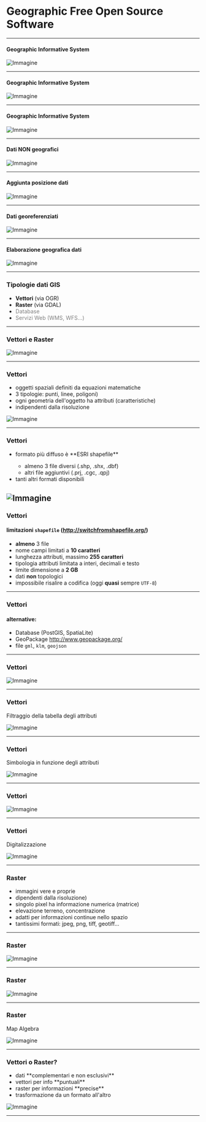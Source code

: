 # Geographic Free Open Source Software

---

#### Geographic Informative System


![Immagine](assets/gis1.png)

---

#### Geographic Informative System


![Immagine](assets/gis2.png)

---

#### Geographic Informative System


![Immagine](assets/gis3.png)

---

#### Dati NON geografici


![Immagine](assets/gis4.png)

---

#### Aggiunta posizione dati


![Immagine](assets/gis5.png)

---

#### Dati georeferenziati


![Immagine](assets/gis6.png)

---

#### Elaborazione geografica dati


![Immagine](assets/gis7.png)

---

### Tipologie dati GIS

* **Vettori** (via OGR)
* **Raster** (via GDAL)
* <span style="color:gray">Database</span>
* <span style="color:gray">Servizi Web (WMS, WFS...)</span>

---

### Vettori e Raster

![Immagine](assets/vecrast.png)

---

### Vettori

* oggetti spaziali definiti da equazioni matematiche <!-- .element: class="fragment" data-fragment-index="1" -->
* 3 tipologie: punti, linee, poligoni) <!-- .element: class="fragment" data-fragment-index="2" -->
* ogni geometria dell'oggetto ha attributi (caratteristiche) <!-- .element: class="fragment" data-fragment-index="3" -->
* indipendenti dalla risoluzione <!-- .element: class="fragment" data-fragment-index="4" -->

![Immagine](assets/vec.png) <!-- .element: class="fragment" data-fragment-index="5" style="height:65%;width:65%;"-->

---

### Vettori

<ul>
    <li class="fragment" data-fragment-index="1">formato più diffuso è **ESRI shapefile**</li>
        <ul>
        <li class="fragment" data-fragment-index="2">  almeno 3 file diversi (.shp, .shx, .dbf) </li>
        <li class="fragment" data-fragment-index="3">altri file aggiuntivi (.prj, .cgc, .qpj) </li>
        </ul>
    <li class="fragment" class="fragment" data-fragment-index="4">tanti altri formati disponibili </li>
</ul>

![Immagine](assets/vec2.png) <!-- .element: class="fragment" data-fragment-index="5" style="height:35%;width:35%;"-->
---

### Vettori

#### limitazioni `shapefile` (http://switchfromshapefile.org/)

* **almeno** 3 file
* nome campi limitati a **10 caratteri**
* lunghezza attributi, massimo **255 caratteri**
* tipologia attributi limitata a interi, decimali e testo
* limite dimensione a **2 GB**
* dati **non** topologici
* impossibile risalire a codifica (oggi **quasi** sempre `UTF-8`)

---

### Vettori

#### alternative:

  - Database (PostGIS, SpatiaLite)
  - GeoPackage http://www.geopackage.org/
  - file `gml`, `klm`, `geojson`

---

### Vettori

![Immagine](assets/vec3.png)

---

### Vettori

Filtraggio della tabella degli attributi

![Immagine](assets/vec4.png)

---

### Vettori

Simbologia in funzione degli attributi

![Immagine](assets/vec5.png)

---

### Vettori

![Immagine](assets/map.png) <!-- .element: style="height:40%;width:40%;"-->

---

### Vettori

Digitalizzazione

![Immagine](assets/vec7.png)

---

### Raster

<ul>
    <li class="fragment" data-fragment-index="1">immagini vere e proprie</li>
    <li class="fragment" data-fragment-index="2">dipendenti dalla risoluzione)</li>
    <li class="fragment" data-fragment-index="3">singolo pixel ha informazione numerica (matrice)</li>
    <li class="fragment" class="fragment" data-fragment-index="4">elevazione terreno, concentrazione</li>
    <li class="fragment" class="fragment" data-fragment-index="5">adatti per informazioni continue nello spazio</li>
    <li class="fragment" class="fragment" data-fragment-index="6">tantissimi formati: jpeg, png, tiff, geotiff...</li>
</ul>

---

### Raster

![Immagine](assets/rast.png)

---

### Raster

![Immagine](assets/rast2.png)

---


### Raster

Map Algebra

![Immagine](assets/rast3.jpeg)

---

### Vettori o Raster?

<ul>
    <li class="fragment" data-fragment-index="1">dati **complementari e non esclusivi**</li>
    <li class="fragment" data-fragment-index="2"> vettori per info **puntuali**</li>
    <li class="fragment" data-fragment-index="3">raster per informazioni **precise**</li>
    <li class="fragment" class="fragment" data-fragment-index="4">trasformazione da un formato all'altro</li>
</ul>

![Immagine](assets/vecrast2.jpg) <!-- .element: class="fragment" data-fragment-index="5" style="height:35%;width:35%;"-->

---
